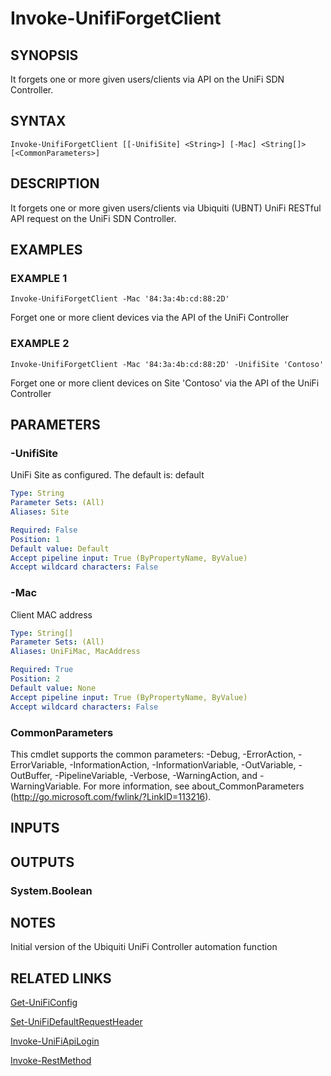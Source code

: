 ﻿---
external help file: UniFiTooling-help.xml
HelpVersion: 1.1.0
Locale: en-US
Module Guid: 7fff91a0-02eb-4df2-84d5-c7d3cd7f7a5d
Module Name: UniFiTooling
online version: https://github.com/Enatec/UniFiTooling/raw/master/docs/Invoke-UnifiForgetClient.md
schema: 2.0.0
---

# Invoke-UnifiForgetClient

## SYNOPSIS
It forgets one or more given users/clients via API on the UniFi SDN Controller.

## SYNTAX

```
Invoke-UnifiForgetClient [[-UnifiSite] <String>] [-Mac] <String[]> [<CommonParameters>]
```

## DESCRIPTION
It forgets one or more given users/clients via Ubiquiti (UBNT) UniFi RESTful API request on the UniFi SDN Controller.

## EXAMPLES

### EXAMPLE 1
```
Invoke-UnifiForgetClient -Mac '84:3a:4b:cd:88:2D'
```

Forget one or more client devices via the API of the UniFi Controller

### EXAMPLE 2
```
Invoke-UnifiForgetClient -Mac '84:3a:4b:cd:88:2D' -UnifiSite 'Contoso'
```

Forget one or more client devices on Site 'Contoso' via the API of the UniFi Controller

## PARAMETERS

### -UnifiSite
UniFi Site as configured.
The default is: default

```yaml
Type: String
Parameter Sets: (All)
Aliases: Site

Required: False
Position: 1
Default value: Default
Accept pipeline input: True (ByPropertyName, ByValue)
Accept wildcard characters: False
```

### -Mac
Client MAC address

```yaml
Type: String[]
Parameter Sets: (All)
Aliases: UniFiMac, MacAddress

Required: True
Position: 2
Default value: None
Accept pipeline input: True (ByPropertyName, ByValue)
Accept wildcard characters: False
```

### CommonParameters
This cmdlet supports the common parameters: -Debug, -ErrorAction, -ErrorVariable, -InformationAction, -InformationVariable, -OutVariable, -OutBuffer, -PipelineVariable, -Verbose, -WarningAction, and -WarningVariable.
For more information, see about_CommonParameters (http://go.microsoft.com/fwlink/?LinkID=113216).

## INPUTS

## OUTPUTS

### System.Boolean
## NOTES
Initial version of the Ubiquiti UniFi Controller automation function

## RELATED LINKS

[Get-UniFiConfig]()

[Set-UniFiDefaultRequestHeader]()

[Invoke-UniFiApiLogin]()

[Invoke-RestMethod]()

